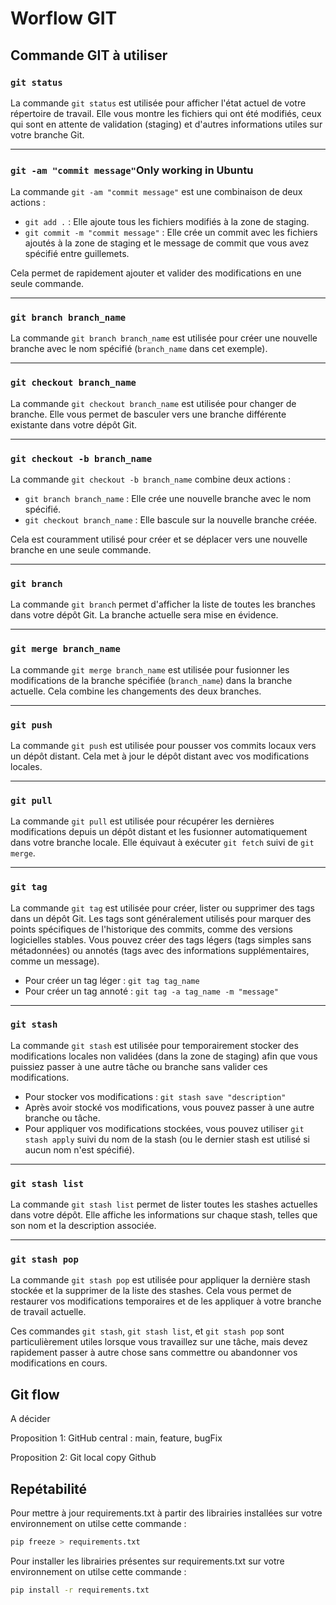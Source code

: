 # Worflow GIT

## Commande GIT à utiliser

### `git status`

La commande `git status` est utilisée pour afficher l'état actuel de votre répertoire de travail. Elle vous montre les fichiers qui ont été modifiés, ceux qui sont en attente de validation (staging) et d'autres informations utiles sur votre branche Git.
***
### `git -am "commit message"`Only working in Ubuntu

La commande `git -am "commit message"` est une combinaison de deux actions :
- `git add .` : Elle ajoute tous les fichiers modifiés à la zone de staging.
- `git commit -m "commit message"` : Elle crée un commit avec les fichiers ajoutés à la zone de staging et le message de commit que vous avez spécifié entre guillemets.

Cela permet de rapidement ajouter et valider des modifications en une seule commande.
***
### `git branch branch_name`

La commande `git branch branch_name` est utilisée pour créer une nouvelle branche avec le nom spécifié (`branch_name` dans cet exemple).
***
### `git checkout branch_name`

La commande `git checkout branch_name` est utilisée pour changer de branche. Elle vous permet de basculer vers une branche différente existante dans votre dépôt Git.
***
### `git checkout -b branch_name`

La commande `git checkout -b branch_name` combine deux actions :
- `git branch branch_name` : Elle crée une nouvelle branche avec le nom spécifié.
- `git checkout branch_name` : Elle bascule sur la nouvelle branche créée.

Cela est couramment utilisé pour créer et se déplacer vers une nouvelle branche en une seule commande.
***
### `git branch`

La commande `git branch` permet d'afficher la liste de toutes les branches dans votre dépôt Git. La branche actuelle sera mise en évidence.
***
### `git merge branch_name`

La commande `git merge branch_name` est utilisée pour fusionner les modifications de la branche spécifiée (`branch_name`) dans la branche actuelle. Cela combine les changements des deux branches.
***
### `git push`

La commande `git push` est utilisée pour pousser vos commits locaux vers un dépôt distant. Cela met à jour le dépôt distant avec vos modifications locales.
***
### `git pull`

La commande `git pull` est utilisée pour récupérer les dernières modifications depuis un dépôt distant et les fusionner automatiquement dans votre branche locale. Elle équivaut à exécuter `git fetch` suivi de `git merge`.
***

### `git tag`

La commande `git tag` est utilisée pour créer, lister ou supprimer des tags dans un dépôt Git. Les tags sont généralement utilisés pour marquer des points spécifiques de l'historique des commits, comme des versions logicielles stables. Vous pouvez créer des tags légers (tags simples sans métadonnées) ou annotés (tags avec des informations supplémentaires, comme un message).

- Pour créer un tag léger : `git tag tag_name`
- Pour créer un tag annoté : `git tag -a tag_name -m "message"`
***
### `git stash`

La commande `git stash` est utilisée pour temporairement stocker des modifications locales non validées (dans la zone de staging) afin que vous puissiez passer à une autre tâche ou branche sans valider ces modifications.

- Pour stocker vos modifications : `git stash save "description"`
- Après avoir stocké vos modifications, vous pouvez passer à une autre branche ou tâche.
- Pour appliquer vos modifications stockées, vous pouvez utiliser `git stash apply` suivi du nom de la stash (ou le dernier stash est utilisé si aucun nom n'est spécifié).
***
### `git stash list`

La commande `git stash list` permet de lister toutes les stashes actuelles dans votre dépôt. Elle affiche les informations sur chaque stash, telles que son nom et la description associée.
***

### `git stash pop`

La commande `git stash pop` est utilisée pour appliquer la dernière stash stockée et la supprimer de la liste des stashes. Cela vous permet de restaurer vos modifications temporaires et de les appliquer à votre branche de travail actuelle.

Ces commandes `git stash`, `git stash list`, et `git stash pop` sont particulièrement utiles lorsque vous travaillez sur une tâche, mais devez rapidement passer à autre chose sans commettre ou abandonner vos modifications en cours.


## Git flow

A décider

Proposition 1: GitHub central : main, feature, bugFix

Proposition 2: Git local copy Github

## Repétabilité

Pour mettre à jour requirements.txt à partir des librairies installées sur votre environnement on utilse cette commande :
```bash
pip freeze > requirements.txt
```
Pour installer les librairies présentes sur requirements.txt sur votre environnement on utilse cette commande :
```bash
pip install -r requirements.txt
```
